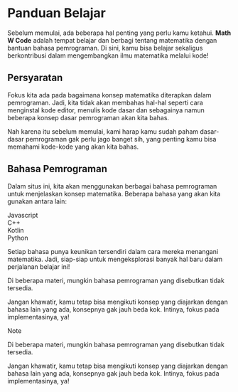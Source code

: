 # Panduan Belajar

Sebelum memulai, ada beberapa hal penting yang perlu kamu ketahui. **Math W Code** adalah tempat belajar dan berbagi tentang matematika dengan bantuan bahasa pemrograman. Di sini, kamu bisa belajar sekaligus berkontribusi dalam mengembangkan ilmu matematika melalui kode!

## Persyaratan

Fokus kita ada pada bagaimana konsep matematika diterapkan dalam pemrograman. Jadi, kita tidak akan membahas hal-hal seperti cara menginstal kode editor, menulis kode dasar dan sebagainya namun beberapa konsep dasar pemrograman akan kita bahas.

Nah karena itu sebelum memulai, kami harap kamu sudah paham dasar-dasar pemrograman gak perlu jago banget sih, yang penting kamu bisa memahami kode-kode yang akan kita bahas.

## Bahasa Pemrograman

Dalam situs ini, kita akan menggunakan berbagai bahasa pemrograman untuk menjelaskan konsep matematika. Beberapa bahasa yang akan kita gunakan antara lain:

<div class="grid md:grid-cols-4 gap-4">
    <div class="flex gap-4 py-2 px-4 border-1px border-gray-400/25 items-center border-solid h-full w-full rounded-lg w-full max-w-xs mt-0!">
        <span class="i-logos-javascript" data-icon="logos:javascript" data-inline="false"></span> <span>Javascript</span>
    </div>
    <div class="flex gap-4 py-2 px-4 border-1px border-gray-400/25 items-center border-solid h-full w-full rounded-lg w-full max-w-xs mt-0!">
        <span class="i-logos-c-plusplus" data-icon="logos:cpp" data-inline="false"></span> <span>C++</span>
    </div>
    <div class="flex gap-4 py-2 px-4 border-1px border-gray-400/25 items-center border-solid h-full w-full rounded-lg w-full max-w-xs mt-0!">
        <span class="i-logos-kotlin-icon" data-icon="logos:javascript" data-inline="false"></span><span>Kotlin</span>
    </div>
    <div class="flex gap-4 py-2 px-4 border-1px border-gray-400/25 items-center border-solid h-full w-full rounded-lg w-full max-w-xs mt-0!">
        <span class="i-logos-python" data-icon="logos:python" data-inline="false"></span><span>Python</span>
    </div>
</div>

Setiap bahasa punya keunikan tersendiri dalam cara mereka menangani matematika. Jadi, siap-siap untuk mengeksplorasi banyak hal baru dalam perjalanan belajar ini!


Di beberapa materi, mungkin bahasa pemrograman yang disebutkan tidak tersedia. 

Jangan khawatir, kamu tetap bisa mengikuti konsep yang diajarkan dengan bahasa lain yang ada, konsepnya gak jauh beda kok. Intinya, fokus pada implementasinya, ya! 

> [!NOTE]
> Di beberapa materi, mungkin bahasa pemrograman yang disebutkan tidak tersedia. 
>
> Jangan khawatir, kamu tetap bisa mengikuti konsep yang diajarkan dengan bahasa lain yang ada, konsepnya gak jauh beda kok. Intinya, fokus pada implementasinya, ya! 